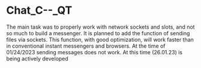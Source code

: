 # Chat_C--_QT
The main task was to properly work with network sockets and slots, and not so much to build a messenger. It is planned to add the function of sending files via sockets. This function, with good optimization, will work faster than in conventional instant messengers and browsers. At the time of 01/24/2023 sending messages does not work.
At this time (26.01.23) is being actively developed
